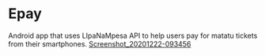 # Epay
Android app that uses LIpaNaMpesa API to help users pay for matatu tickets from their smartphones.
[Screenshot_20201222-093456](https://user-images.githubusercontent.com/46281757/102857851-3b61f700-443a-11eb-9d31-e762c95ae310.jpg)
